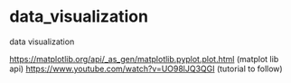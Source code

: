# data_visualization
data visualization


https://matplotlib.org/api/_as_gen/matplotlib.pyplot.plot.html (matplot lib api)
https://www.youtube.com/watch?v=UO98lJQ3QGI (tutorial to follow)

